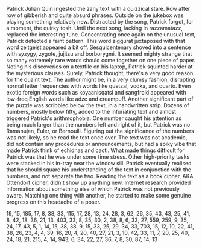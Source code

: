 Patrick Julian Quin ingested the zany text with a quizzical stare. Row after row of gibberish and quite absurd phrases.
Outside on the jukebox was playing something relatively new. Distracted by the song, Patrick forgot, for a moment, the quirky tosh. Until the next song, lacking in razzamatazz, replaced the interesting tune.
Concentrating once again on the unusual text, Patrick detected a faint pattern. This word ziggurat juxtaposed with that word zeitgeist appeared a bit off. Sesquicentenary shoved into a sentence with syzygy, zygote, jujitsu and borborygmi. It seemed mighty strange that so many extremely rare words should come together on one piece of paper.
Noting his discoveries on a textfile on his laptop, Patrick squinted harder at the mysterious clauses. Surely, Patrick thought, there's a very good reason for the quaint text. The author might be, in a very clumsy fashion, disrupting normal letter frequencies with words like quetzal, vodka, and quarto. Even exotic foreign words such as koyaanisqatsi and sangfroid appeared with low-freq English words like adze and creampuff.
Another significant part of the puzzle was scribbled below the text, in a handwritten strip. Dozens of numbers, mostly below fifty, added to the infuriating text and almost triggered Patrick's arithmophobia. One number caught his attention as being much larger than the numbers left and right of it, but Patrick was no Ramanujan, Euler, or Bernoulli.
Figuring out the significance of the numbers was not likely, so he read the text once over. The text was not academic, did not contain any procedures or announcements, but had a spiky vibe that made Patrick think of echidnas and cacti.
What made things difficult for Patrick was that he was under some time stress. Other high-priority tasks were stacked in his in-tray near the window sill.
Patrick eventually realised that he should square his understanding of the text in conjunction with the numbers, and not separate the two. Reading the text as a book cipher, AKA Ottendorf cipher, didn't show up anything new. Internet research provided information about something else of which Patrick was not previously aware.
Matching one thing with another, he started to make some genuine progress on this headache of a poser.

19, 15, 185, 17, 8, 38, 33, 115, 17, 28, 13, 24, 28, 3, 62, 26, 35, 43, 43, 25, 41, 8, 42, 18, 36, 21, 13, 403, 33, 8, 35, 30, 2, 38, 8, 6, 33, 27, 559, 259, 9, 35, 24, 17, 43, 5, 1, 14, 15, 38, 38, 9, 15, 33, 25, 29, 34, 33, 703, 15, 12, 10, 22, 41, 38, 26, 23, 4, 4, 39, 16, 20, 4, 20, 40, 27, 21, 3, 10, 42, 33, 11, 7, 20, 25, 40, 24, 18, 21, 215, 4, 14, 943, 6, 34, 22, 27, 36, 7, 8, 30, 87, 14, 13